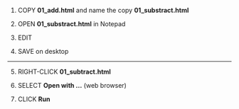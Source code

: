 1. COPY **01_add.html** and name the copy **01_substract.html**

2. OPEN **01_substract.html** in Notepad

3. EDIT

4. SAVE on desktop

----

5. RIGHT-CLICK **01_subtract.html**

6. SELECT **Open with ...** (web browser)

7. CLICK **Run**
